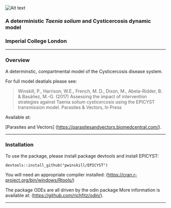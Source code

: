 ![Alt text](https://github.com/pwinskill/EPICYST/blob/master/EPICYST_logo.png)

### A deterministic *Taenia solium* and Cysticercosis dynamic model
### Imperial College London
  
-----
  
### Overview
A determinstic, compartmental model of the Cysticercosis disease system.

For full model deatials please see:

> Winskill, P., Harrison, W.E., French, M. D., Dixon, M., Abela-Ridder, B. & Basáñez, M.-G. (2017) Assessing the impact of intervention strategies against Taenia solium cysticercosis using the EPICYST transmission model. Parasites & Vectors, In Press

Available at:

[Parasites and Vectors] (https://parasitesandvectors.biomedcentral.com/).
    
-----
  
### Installation
To use the package, please install package devtools and install EPICYST:

`devtools::install_github("pwinskill/EPICYST")`

You will need an appropriate compiler installed:
(https://cran.r-project.org/bin/windows/Rtools/)

The package ODEs are all driven by the odin package More information is available at:
(https://github.com/richfitz/odin/).
    
-----

